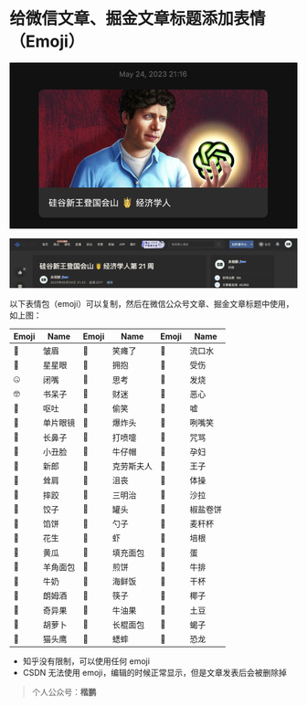 # 给微信文章、掘金文章标题添加表情（Emoji）

![./example](./example.png)

![./example](./example.juejin.png)

以下表情包（emoji）可以复制，然后在微信公众号文章、掘金文章标题中使用，如上图：

| Emoji | Name | Emoji | Name | Emoji | Name |
| ----- | ---- | ----- | ---- | ----- | ---- |
| 🤨    | 皱眉 | 🤣    | 笑瘫了 | 🤤    | 流口水 |
| 🤩    | 星星眼 | 🤗    | 拥抱 | 🤕    | 受伤 |
| 🤐    | 闭嘴 | 🤔    | 思考 | 🤒    | 发烧 |
| 🤓    | 书呆子 | 🤑    | 财迷 | 🤢    | 恶心 |
| 🤮    | 呕吐 | 🤭    | 偷笑 | 🤫    | 嘘 |
| 🧐    | 单片眼镜 | 🤯    | 爆炸头 | 🤪    | 咧嘴笑 |
| 🤥    | 长鼻子 | 🤧    | 打喷嚏 | 🤬    | 咒骂 |
| 🤡    | 小丑脸 | 🤠    | 牛仔帽 | 🤰    | 孕妇 |
| 🤵    | 新郎 | 🤶    | 克劳斯夫人 | 🤴    | 王子 |
| 🤷    | 耸肩 | 🤦    | 沮丧 | 🤸    | 体操 |
| 🤼    | 摔跤 | 🥪    | 三明治 | 🥗    | 沙拉 |
| 🥟    | 饺子 | 🥫    | 罐头 | 🥨    | 椒盐卷饼 |
| 🥧    | 馅饼 | 🥄    | 勺子 | 🥤    | 麦秆杯 |
| 🥜    | 花生 | 🦐    | 虾 | 🥓    | 培根 |
| 🥒    | 黄瓜 | 🥙    | 填充面包 | 🥚    | 蛋 |
| 🥐    | 羊角面包 | 🥞    | 煎饼 | 🥩    | 牛排 |
| 🥛    | 牛奶 | 🥘    | 海鲜饭 | 🥂    | 干杯 |
| 🥃    | 朗姆酒 | 🥢    | 筷子 | 🥥    | 椰子 |
| 🥝    | 奇异果 | 🥑    | 牛油果 | 🥔    | 土豆 |
| 🥕    | 胡萝卜 | 🥖    | 长棍面包 | 🦂    | 蝎子 |
| 🦉    | 猫头鹰 | 🦗    | 蟋蟀 | 🦕    | 恐龙


- 知乎没有限制，可以使用任何 emoji
- CSDN 无法使用 emoji，编辑的时候正常显示，但是文章发表后会被删除掉

> 个人公众号：**楷鹏**